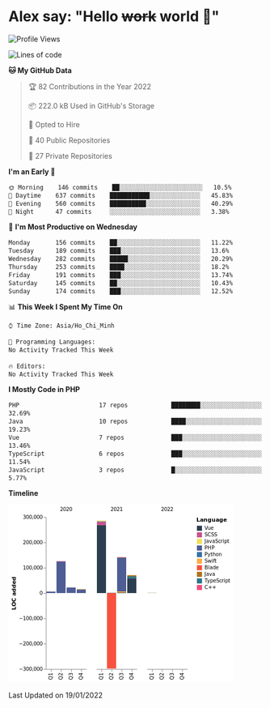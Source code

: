 # Alex say: "Hello ~~work~~ world 🐾"

<!--START_SECTION:waka-->
![Profile Views](http://img.shields.io/badge/Profile%20Views-0-blue)

![Lines of code](https://img.shields.io/badge/From%20Hello%20World%20I%27ve%20Written-374%20Thousand%20lines%20of%20code-blue)

**🐱 My GitHub Data** 

> 🏆 82 Contributions in the Year 2022
 > 
> 📦 222.0 kB Used in GitHub's Storage 
 > 
> 💼 Opted to Hire
 > 
> 📜 40 Public Repositories 
 > 
> 🔑 27 Private Repositories  
 > 
**I'm an Early 🐤** 

```text
🌞 Morning    146 commits    ██░░░░░░░░░░░░░░░░░░░░░░░   10.5% 
🌆 Daytime    637 commits    ███████████░░░░░░░░░░░░░░   45.83% 
🌃 Evening    560 commits    ██████████░░░░░░░░░░░░░░░   40.29% 
🌙 Night      47 commits     ░░░░░░░░░░░░░░░░░░░░░░░░░   3.38%

```
📅 **I'm Most Productive on Wednesday** 

```text
Monday       156 commits    ██░░░░░░░░░░░░░░░░░░░░░░░   11.22% 
Tuesday      189 commits    ███░░░░░░░░░░░░░░░░░░░░░░   13.6% 
Wednesday    282 commits    █████░░░░░░░░░░░░░░░░░░░░   20.29% 
Thursday     253 commits    ████░░░░░░░░░░░░░░░░░░░░░   18.2% 
Friday       191 commits    ███░░░░░░░░░░░░░░░░░░░░░░   13.74% 
Saturday     145 commits    ██░░░░░░░░░░░░░░░░░░░░░░░   10.43% 
Sunday       174 commits    ███░░░░░░░░░░░░░░░░░░░░░░   12.52%

```


📊 **This Week I Spent My Time On** 

```text
⌚︎ Time Zone: Asia/Ho_Chi_Minh

💬 Programming Languages: 
No Activity Tracked This Week

🔥 Editors: 
No Activity Tracked This Week

```

**I Mostly Code in PHP** 

```text
PHP                      17 repos            ████████░░░░░░░░░░░░░░░░░   32.69% 
Java                     10 repos            ████░░░░░░░░░░░░░░░░░░░░░   19.23% 
Vue                      7 repos             ███░░░░░░░░░░░░░░░░░░░░░░   13.46% 
TypeScript               6 repos             ███░░░░░░░░░░░░░░░░░░░░░░   11.54% 
JavaScript               3 repos             █░░░░░░░░░░░░░░░░░░░░░░░░   5.77%

```


**Timeline**

![Chart not found](https://raw.githubusercontent.com/alexzvn/alexzvn/main/charts/bar_graph.png) 


 Last Updated on 19/01/2022
<!--END_SECTION:waka-->
